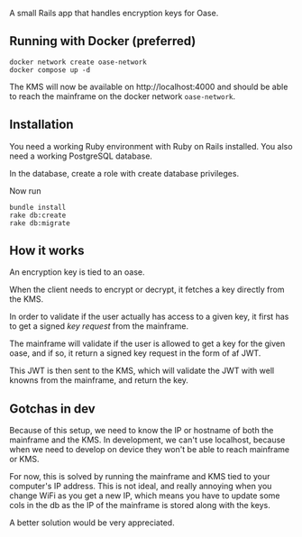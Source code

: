 A small Rails app that handles encryption keys for Oase.

## Running with Docker (preferred)

```
docker network create oase-network
docker compose up -d
```

The KMS will now be available on http://localhost:4000 and should be able to reach the mainframe on the docker network `oase-network`.

## Installation

You need a working Ruby environment with Ruby on Rails installed. You also need a working PostgreSQL database.

In the database, create a role with create database privileges.

Now run

```
bundle install
rake db:create
rake db:migrate
```

## How it works

An encryption key is tied to an oase.

When the client needs to encrypt or decrypt, it fetches a key directly from the KMS.

In order to validate if the user actually has access to a given key, it first has to get a signed _key request_ from the mainframe.

The mainframe will validate if the user is allowed to get a key for the given oase, and if so, it return a signed key request in the form of af JWT.

This JWT is then sent to the KMS, which will validate the JWT with well knowns from the mainframe, and return the key.

## Gotchas in dev

Because of this setup, we need to know the IP or hostname of both the mainframe and the KMS. In development, we can't use localhost, because when we need to develop on device they won't be able to reach mainframe or KMS.

For now, this is solved by running the mainframe and KMS tied to your computer's IP address. This is not ideal, and really annoying when you change WiFi as you get a new IP, which means you have to update some cols in the db as the IP of the mainframe is stored along with the keys.

A better solution would be very appreciated.
